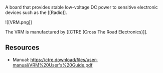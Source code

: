 A board that provides stable low-voltage DC power to sensitive electronic devices such as the [[Radio]].

![[VRM.png]]

The VRM is manufactured by [[CTRE (Cross The Road Electronics)]].

## Resources

- Manual: https://ctre.download/files/user-manual/VRM%20User's%20Guide.pdf
